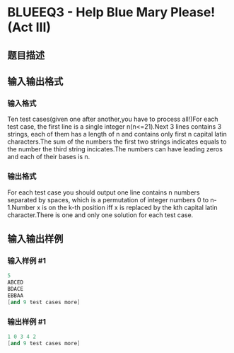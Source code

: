 # BLUEEQ3 - Help Blue Mary Please! (Act III)

## 题目描述

## 输入输出格式

### 输入格式

Ten test cases(given one after another,you have to process all!)For each test case, the first line is a single integer n(n<=21).Next 3 lines contains 3 strings, each of them has a length of n and contains only first n capital latin characters.The sum of the numbers the first two strings indicates equals to the number the third string incicates.The numbers can have leading zeros and each of their bases is n.

### 输出格式

For each test case you should output one line contains n numbers separated by spaces, which is a permutation of integer numbers 0 to n-1.Number x is on the k-th position iff x is replaced by the kth capital latin character.There is one and only one solution for each test case.

## 输入输出样例

### 输入样例 #1

```cpp
5
ABCED
BDACE
EBBAA
[and 9 test cases more]
```


### 输出样例 #1

```cpp
1 0 3 4 2
[and 9 test cases more]
```



